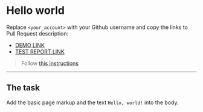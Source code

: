 # Hello world
Replace `<your_account>` with your Github username and copy the links to Pull Request description:

- [DEMO LINK](https://Prokivskaaa.github.io/layout_hello-world/)
- [TEST REPORT LINK](https://Prokivskaaa.github.io/layout_hello-world/report/html_report/)

> Follow [this instructions](https://mate-academy.github.io/layout_task-guideline/#how-to-solve-the-layout-tasks-on-github)
---

## The task
Add the basic page markup and the text `Hello, world!` into the body.
